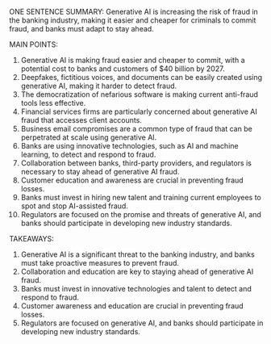ONE SENTENCE SUMMARY:
Generative AI is increasing the risk of fraud in the banking industry, making it easier and cheaper for criminals to commit fraud, and banks must adapt to stay ahead.

MAIN POINTS:

1. Generative AI is making fraud easier and cheaper to commit, with a potential cost to banks and customers of $40 billion by 2027.
2. Deepfakes, fictitious voices, and documents can be easily created using generative AI, making it harder to detect fraud.
3. The democratization of nefarious software is making current anti-fraud tools less effective.
4. Financial services firms are particularly concerned about generative AI fraud that accesses client accounts.
5. Business email compromises are a common type of fraud that can be perpetrated at scale using generative AI.
6. Banks are using innovative technologies, such as AI and machine learning, to detect and respond to fraud.
7. Collaboration between banks, third-party providers, and regulators is necessary to stay ahead of generative AI fraud.
8. Customer education and awareness are crucial in preventing fraud losses.
9. Banks must invest in hiring new talent and training current employees to spot and stop AI-assisted fraud.
10. Regulators are focused on the promise and threats of generative AI, and banks should participate in developing new industry standards.

TAKEAWAYS:

1. Generative AI is a significant threat to the banking industry, and banks must take proactive measures to prevent fraud.
2. Collaboration and education are key to staying ahead of generative AI fraud.
3. Banks must invest in innovative technologies and talent to detect and respond to fraud.
4. Customer awareness and education are crucial in preventing fraud losses.
5. Regulators are focused on generative AI, and banks should participate in developing new industry standards.

